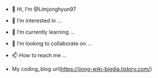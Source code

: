 - 👋 Hi, I’m @Limjonghyun97
- 👀 I’m interested in ...
- 🌱 I’m currently learning ...
- 💞️ I’m looking to collaborate on ...
- 📫 How to reach me ...

- My coding_blog url(https://jjong-wiki-bigdia.tistory.com/)

<!---
Limjonghyun97/Limjonghyun97 is a ✨ special ✨ repository because its `README.md` (this file) appears on your GitHub profile.
You can click the Preview link to take a look at your changes.
--->
